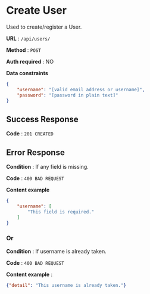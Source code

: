 # Create User

Used to create/register a User.

**URL** : `/api/users/`

**Method** : `POST`

**Auth required** : NO

**Data constraints**

```json
{
    "username": "[valid email address or username]",
    "password": "[password in plain text]"
}
```

## Success Response

**Code** : `201 CREATED`

## Error Response

**Condition** : If any field is missing.

**Code** : `400 BAD REQUEST`

**Content example**

```json
{
    "username": [
        "This field is required."
    ]
}
```

### Or


**Condition** : If username is already taken.

**Code** : `400 BAD REQUEST`

**Content example** :

```json
{"detail": "This username is already taken."}
```
